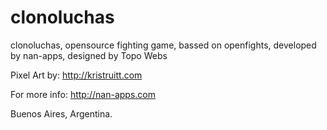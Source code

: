 clonoluchas
===========

clonoluchas, opensource fighting game, bassed on openfights, developed by nan-apps, designed by Topo Webs

Pixel Art by: http://kristruitt.com

For more info: http://nan-apps.com

Buenos Aires, Argentina.
